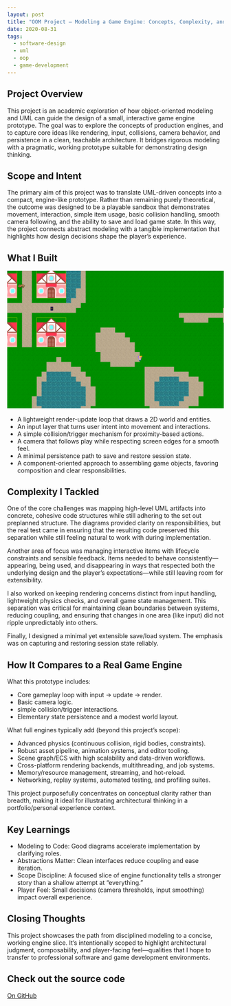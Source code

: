 ```yaml
---
layout: post
title: "OOM Project – Modeling a Game Engine: Concepts, Complexity, and Lessons"
date: 2020-08-31
tags:
  - software-design
  - uml
  - oop
  - game-development
---
```


## Project Overview

This project is an academic exploration of how object-oriented modeling and UML can guide the design of a small, interactive game engine prototype. The goal was to explore the concepts of production engines, and to capture core ideas like rendering, input, collisions, camera behavior, and persistence in a clean, teachable architecture. It bridges rigorous modeling with a pragmatic, working prototype suitable for demonstrating design thinking.

## Scope and Intent

The primary aim of this project was to translate UML-driven concepts into a compact, engine-like prototype. Rather than remaining purely theoretical, the outcome was designed to be a playable sandbox that demonstrates movement, interaction, simple item usage, basic collision handling, smooth camera following, and the ability to save and load game state. In this way, the project connects abstract modeling with a tangible implementation that highlights how design decisions shape the player’s experience.

## What I Built

![generated world](/assets/images/003/generated_world.webp)

- A lightweight render-update loop that draws a 2D world and entities.
- An input layer that turns user intent into movement and interactions.
- A simple collision/trigger mechanism for proximity-based actions.
- A camera that follows play while respecting screen edges for a smooth feel.
- A minimal persistence path to save and restore session state.
- A component-oriented approach to assembling game objects, favoring composition and clear responsibilities.

## Complexity I Tackled

One of the core challenges was mapping high-level UML artifacts into concrete, cohesive code structures while still adhering to the set out preplanned structure. The diagrams provided clarity on responsibilities, but the real test came in ensuring that the resulting code preserved this separation while still feeling natural to work with during implementation.

Another area of focus was managing interactive items with lifecycle constraints and sensible feedback. Items needed to behave consistently—appearing, being used, and disappearing in ways that respected both the underlying design and the player’s expectations—while still leaving room for extensibility.

I also worked on keeping rendering concerns distinct from input handling, lightweight physics checks, and overall game state management. This separation was critical for maintaining clean boundaries between systems, reducing coupling, and ensuring that changes in one area (like input) did not ripple unpredictably into others.

Finally, I designed a minimal yet extensible save/load system. The emphasis was on capturing and restoring session state reliably.

## How It Compares to a Real Game Engine

What this prototype includes:
- Core gameplay loop with input → update → render.
- Basic camera logic.
- simple collision/trigger interactions.
- Elementary state persistence and a modest world layout.

What full engines typically add (beyond this project’s scope):
- Advanced physics (continuous collision, rigid bodies, constraints).
- Robust asset pipeline, animation systems, and editor tooling.
- Scene graph/ECS with high scalability and data-driven workflows.
- Cross-platform rendering backends, multithreading, and job systems.
- Memory/resource management, streaming, and hot-reload.
- Networking, replay systems, automated testing, and profiling suites.

This project purposefully concentrates on conceptual clarity rather than breadth, making it ideal for illustrating architectural thinking in a portfolio/personal experience context.

## Key Learnings

- Modeling to Code: Good diagrams accelerate implementation by clarifying roles.
- Abstractions Matter: Clean interfaces reduce coupling and ease iteration.
- Scope Discipline: A focused slice of engine functionality tells a stronger story than a shallow attempt at “everything.”
- Player Feel: Small decisions (camera thresholds, input smoothing) impact overall experience.

## Closing Thoughts

This project showcases the path from disciplined modeling to a concise, working engine slice. It’s intentionally scoped to highlight architectural judgment, composability, and player-facing feel—qualities that I hope to transfer to professional software and game development environments.

## Check out the source code
[On GitHub](https://github.com/FlorianB-DE/OOM-Project-Game)